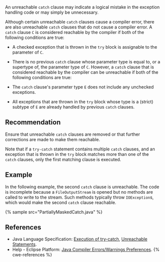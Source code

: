 An unreachable `catch` clause may indicate a logical mistake in the exception handling code or may simply be unnecessary.

Although certain unreachable `catch` clauses cause a compiler error, there are also unreachable `catch` clauses that do not cause a compiler error. A `catch` clause `C` is considered reachable by the compiler if both of the following conditions are true:

* A checked exception that is thrown in the `try` block is assignable to the parameter of `C`.
* There is no previous `catch` clause whose parameter type is equal to, or a supertype of, the parameter type of `C`.
However, a `catch` clause that is considered reachable by the compiler can be unreachable if both of the following conditions are true:

* The `catch` clause's parameter type `E` does not include any unchecked exceptions.
* All exceptions that are thrown in the `try` block whose type is a (strict) subtype of `E` are already handled by previous `catch` clauses.

## Recommendation
Ensure that unreachable `catch` clauses are removed or that further corrections are made to make them reachable.

Note that if a `try-catch` statement contains multiple `catch` clauses, and an exception that is thrown in the `try` block matches more than one of the `catch` clauses, only the first matching clause is executed.


## Example
In the following example, the second `catch` clause is unreachable. The code is incomplete because a `FileOutputStream` is opened but no methods are called to write to the stream. Such methods typically throw `IOException`s, which would make the second `catch` clause reachable.

{% sample src="PartiallyMaskedCatch.java" %}

## References
* Java Language Specification: [Execution of try-catch](https://docs.oracle.com/javase/specs/jls/se11/html/jls-14.html#jls-14.20.1), [Unreachable Statements](https://docs.oracle.com/javase/specs/jls/se11/html/jls-14.html#jls-14.21).
* Help - Eclipse Platform: [Java Compiler Errors/Warnings Preferences](https://help.eclipse.org/2020-12/advanced/content.jsp?topic=/org.eclipse.jdt.doc.user/reference/preferences/java/compiler/ref-preferences-errors-warnings.htm).
{% cwe-references %}
